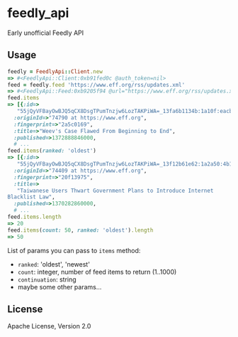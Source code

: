 feedly_api
==========

Early unofficial Feedly API

## Usage

```ruby
feedly = FeedlyApi::Client.new 
=> #<FeedlyApi::Client:0xb91fed0c @auth_token=nil>
feed = feedly.feed 'https://www.eff.org/rss/updates.xml'
=> #<FeedlyApi::Feed:0xb9205f94 @url="https://www.eff.org/rss/updates.xml">
feed.items
=> [{:id=>
   "55jQyVFBayOwBJQ5qCX8DsgTPumTnzjw6LozTAKPiWA=_13fa6b1134b:1a10f:eacbe387",
  :originId=>"74790 at https://www.eff.org",
  :fingerprint=>"2a5c0169",
  :title=>"Weev's Case Flawed From Beginning to End",
  :published=>1372888846000, 
  # ...
feed.items(ranked: 'oldest')
=> [{:id=>
   "55jQyVFBayOwBJQ5qCX8DsgTPumTnzjw6LozTAKPiWA=_13f12b61e62:1a2a50:4b1c86ed",
  :originId=>"74409 at https://www.eff.org",
  :fingerprint=>"20f13975",
  :title=>
   "Taiwanese Users Thwart Government Plans to Introduce Internet
Blacklist Law",
  :published=>1370282860000,
  # ...
feed.items.length
=> 20
feed.items(count: 50, ranked: 'oldest').length
=> 50
```

List of params you can pass to `items` method:
* `ranked`: 'oldest', 'newest'
* `count`: integer, number of feed items to return (1..1000)
* `continuation`: string
* maybe some other params...

## License

Apache License, Version 2.0
